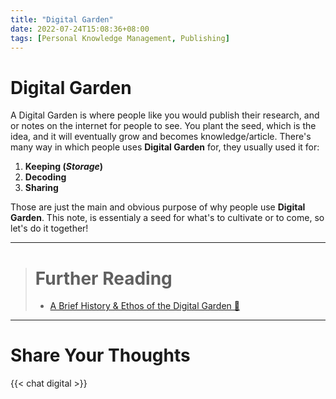```yaml
---
title: "Digital Garden"
date: 2022-07-24T15:08:36+08:00
tags: [Personal Knowledge Management, Publishing]
---
```


# Digital Garden
A Digital Garden is where people like you would publish their research, and or notes on the internet for people to see. You plant the seed, which is the idea, and it will eventually grow and becomes knowledge/article. There's many way in which people uses **Digital Garden** for, they usually used it for:
1. **Keeping (*Storage*)**
2. **Decoding**
3. **Sharing**

Those are just the main and obvious purpose of why people use **Digital Garden**. This note, is essentialy a seed for what's to cultivate or to come, so let's do it together!

---
> # Further Reading
> - [A Brief History & Ethos of the Digital Garden 🔗](https://maggieappleton.com/garden-history)

---
# Share Your Thoughts
{{< chat digital >}} 